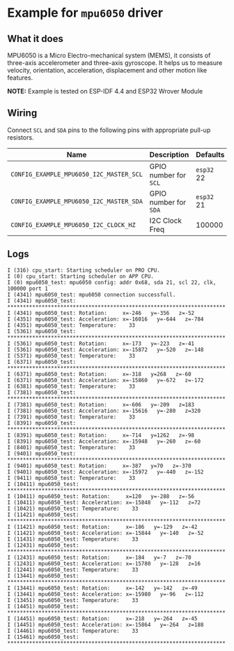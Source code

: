 # Example for `mpu6050` driver

## What it does


MPU6050 is a Micro Electro-mechanical system (MEMS), it consists of three-axis accelerometer and three-axis gyroscope. It helps us to measure velocity, orientation, acceleration, displacement and other motion like features.

**NOTE:**
Example is tested on ESP-IDF 4.4 and ESP32 Wrover Module

## Wiring

Connect `SCL` and `SDA` pins to the following pins with appropriate pull-up
resistors.

| Name                                    | Description           | Defaults   |
| --------------------------------------- | --------------------- | ---------- |
| `CONFIG_EXAMPLE_MPU6050_I2C_MASTER_SCL` | GPIO number for `SCL` | `esp32` 22 |
| `CONFIG_EXAMPLE_MPU6050_I2C_MASTER_SDA` | GPIO number for `SDA` | `esp32` 21 |
| `CONFIG_EXAMPLE_MPU6050_I2C_CLOCK_HZ`   | I2C Clock Freq        | 100000     |


## Logs

```
I (316) cpu_start: Starting scheduler on PRO CPU.
I (0) cpu_start: Starting scheduler on APP CPU.
I (0) mpu6050_test: mpu6050 config: addr 0x68, sda 21, scl 22, clk, 100000 port 1
I (4341) mpu6050_test: mpu6050 connection successfull.
I (4341) mpu6050_test: **********************************************************************
I (4341) mpu6050_test: Rotation:     x=-246   y=-356   z=-52
I (4351) mpu6050_test: Acceleration: x=-16016   y=-644   z=-784
I (4351) mpu6050_test: Temperature:    33
I (5361) mpu6050_test: **********************************************************************
I (5361) mpu6050_test: Rotation:     x=-173   y=-223   z=-41
I (5361) mpu6050_test: Acceleration: x=-15872   y=-520   z=-148
I (5371) mpu6050_test: Temperature:    33
I (6371) mpu6050_test: **********************************************************************
I (6371) mpu6050_test: Rotation:     x=-318   y=268   z=-60
I (6371) mpu6050_test: Acceleration: x=-15860   y=-672   z=-172
I (6381) mpu6050_test: Temperature:    33
I (7381) mpu6050_test: **********************************************************************
I (7381) mpu6050_test: Rotation:     x=-606   y=-209   z=183
I (7381) mpu6050_test: Acceleration: x=-15616   y=-280   z=320
I (7391) mpu6050_test: Temperature:    33
I (8391) mpu6050_test: **********************************************************************
I (8391) mpu6050_test: Rotation:     x=-714   y=1262   z=-98
I (8391) mpu6050_test: Acceleration: x=-15948   y=-260   z=-60
I (8401) mpu6050_test: Temperature:    33
I (9401) mpu6050_test: **********************************************************************
I (9401) mpu6050_test: Rotation:     x=-387   y=70   z=-370
I (9401) mpu6050_test: Acceleration: x=-15972   y=-440   z=-152
I (9411) mpu6050_test: Temperature:    33
I (10411) mpu6050_test: **********************************************************************
I (10411) mpu6050_test: Rotation:     x=120   y=-288   z=-56
I (10411) mpu6050_test: Acceleration: x=-15848   y=-112   z=72
I (10421) mpu6050_test: Temperature:    33
I (11421) mpu6050_test: **********************************************************************
I (11421) mpu6050_test: Rotation:     x=-186   y=-129   z=-42
I (11421) mpu6050_test: Acceleration: x=-15844   y=-140   z=-52
I (11431) mpu6050_test: Temperature:    33
I (12431) mpu6050_test: **********************************************************************
I (12431) mpu6050_test: Rotation:     x=-184   y=-7   z=-70
I (12431) mpu6050_test: Acceleration: x=-15780   y=-128   z=16
I (12441) mpu6050_test: Temperature:    33
I (13441) mpu6050_test: **********************************************************************
I (13441) mpu6050_test: Rotation:     x=-142   y=-142   z=-49
I (13441) mpu6050_test: Acceleration: x=-15980   y=-96   z=-112
I (13451) mpu6050_test: Temperature:    33
I (14451) mpu6050_test: **********************************************************************
I (14451) mpu6050_test: Rotation:     x=-218   y=-264   z=-45
I (14451) mpu6050_test: Acceleration: x=-15864   y=-264   z=188
I (14461) mpu6050_test: Temperature:    33
I (15461) mpu6050_test: **********************************************************************


```